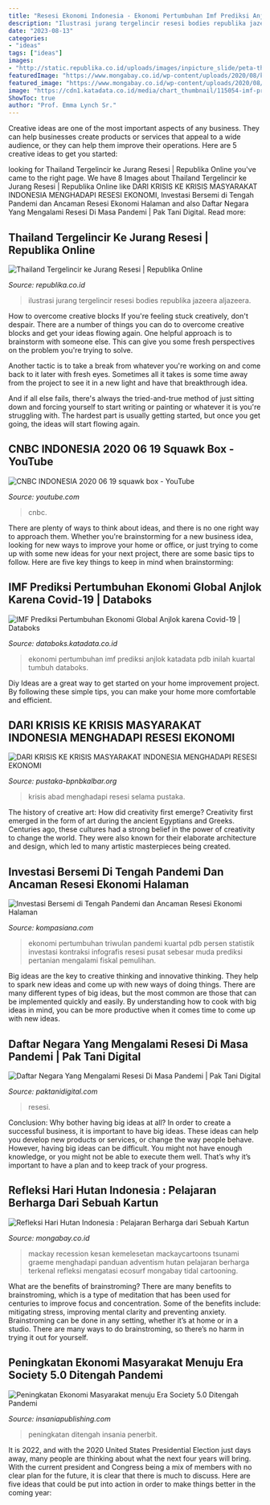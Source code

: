 ```yaml
---
title: "Resesi Ekonomi Indonesia - Ekonomi Pertumbuhan Imf Prediksi Anjlok Katadata Pdb Inilah Kuartal Tumbuh Databoks"
description: "Ilustrasi jurang tergelincir resesi bodies republika jazeera aljazeera"
date: "2023-08-13"
categories:
- "ideas"
tags: ["ideas"]
images:
- "http://static.republika.co.id/uploads/images/inpicture_slide/peta-thailand-ilustrasi-_130603135151-570.jpg"
featuredImage: "https://www.mongabay.co.id/wp-content/uploads/2020/08/kartun-mackay-resesi.jpg"
featured_image: "https://www.mongabay.co.id/wp-content/uploads/2020/08/kartun-mackay-resesi.jpg"
image: "https://cdn1.katadata.co.id/media/chart_thumbnail/115054-imf-prediksi-pertumbuhan-ekonomi-global-anjlok-karena-covid-19.png?updated=1590771600"
ShowToc: true
author: "Prof. Emma Lynch Sr."
---
```



Creative ideas are one of the most important aspects of any business. They can help businesses create products or services that appeal to a wide audience, or they can help them improve their operations. Here are 5 creative ideas to get you started: 

	

		
looking for Thailand Tergelincir ke Jurang Resesi | Republika Online you've came to the right page. We have 8 Images about Thailand Tergelincir ke Jurang Resesi | Republika Online like DARI KRISIS KE KRISIS MASYARAKAT INDONESIA MENGHADAPI RESESI EKONOMI, Investasi Bersemi di Tengah Pandemi dan Ancaman Resesi Ekonomi Halaman and also Daftar Negara Yang Mengalami Resesi Di Masa Pandemi | Pak Tani Digital. Read more:
		
    
## Thailand Tergelincir Ke Jurang Resesi | Republika Online

<img loading=lazy src="http://static.republika.co.id/uploads/images/inpicture_slide/peta-thailand-ilustrasi-_130603135151-570.jpg" onerror="this.onerror=null;this.src='https://tse1.mm.bing.net/th?id=OIP.X8gkn6_OLdO5qUkl9xH22AHaE9&amp;pid=15.1';" alt="Thailand Tergelincir ke Jurang Resesi | Republika Online">

_Source: republika.co.id_

>ilustrasi jurang tergelincir resesi bodies republika jazeera aljazeera. 

	

How to overcome creative blocks
If you're feeling stuck creatively, don't despair. There are a number of things you can do to overcome creative blocks and get your ideas flowing again.
One helpful approach is to brainstorm with someone else. This can give you some fresh perspectives on the problem you're trying to solve.

Another tactic is to take a break from whatever you're working on and come back to it later with fresh eyes. Sometimes all it takes is some time away from the project to see it in a new light and have that breakthrough idea.

And if all else fails, there's always the tried-and-true method of just sitting down and forcing yourself to start writing or painting or whatever it is you're struggling with. The hardest part is usually getting started, but once you get going, the ideas will start flowing again.

    
## CNBC INDONESIA 2020 06 19 Squawk Box - YouTube

<img loading=lazy src="https://i.ytimg.com/vi/nmOPNfqozus/maxresdefault.jpg" onerror="this.onerror=null;this.src='https://tse4.mm.bing.net/th?id=OIP.jLJzeiBE5sQY9TQWzcuR4QHaEK&amp;pid=15.1';" alt="CNBC INDONESIA 2020 06 19 squawk box - YouTube">

_Source: youtube.com_

>cnbc. 

	

There are plenty of ways to think about ideas, and there is no one right way to approach them. Whether you're brainstorming for a new business idea, looking for new ways to improve your home or office, or just trying to come up with some new ideas for your next project, there are some basic tips to follow. Here are five key things to keep in mind when brainstorming: 

    
## IMF Prediksi Pertumbuhan Ekonomi Global Anjlok Karena Covid-19 | Databoks

<img loading=lazy src="https://cdn1.katadata.co.id/media/chart_thumbnail/115054-imf-prediksi-pertumbuhan-ekonomi-global-anjlok-karena-covid-19.png?updated=1590771600" onerror="this.onerror=null;this.src='https://tse3.mm.bing.net/th?id=OIP.rfL_WaCWBYn-JbDuqrJjRAHaEK&amp;pid=15.1';" alt="IMF Prediksi Pertumbuhan Ekonomi Global Anjlok karena Covid-19 | Databoks">

_Source: databoks.katadata.co.id_

>ekonomi pertumbuhan imf prediksi anjlok katadata pdb inilah kuartal tumbuh databoks. 

	

Diy Ideas are a great way to get started on your home improvement project. By following these simple tips, you can make your home more comfortable and efficient.

    
## DARI KRISIS KE KRISIS MASYARAKAT INDONESIA MENGHADAPI RESESI EKONOMI

<img loading=lazy src="https://www.pustaka-bpnbkalbar.org/sites/default/files/gambar/cover/2020/dari-krisis-ke-krisis-masyarakat-indonesia-menghadapi-resesi-ekonomi-selama-abad-20.jpg" onerror="this.onerror=null;this.src='https://tse1.mm.bing.net/th?id=OIP.QaHzJmoTltZg26HjoJPecwHaK9&amp;pid=15.1';" alt="DARI KRISIS KE KRISIS MASYARAKAT INDONESIA MENGHADAPI RESESI EKONOMI">

_Source: pustaka-bpnbkalbar.org_

>krisis abad menghadapi resesi selama pustaka. 

	

The history of creative art: How did creativity first emerge?
Creativity first emerged in the form of art during the ancient Egyptians and Greeks. Centuries ago, these cultures had a strong belief in the power of creativity to change the world. They were also known for their elaborate architecture and design, which led to many artistic masterpieces being created.

    
## Investasi Bersemi Di Tengah Pandemi Dan Ancaman Resesi Ekonomi Halaman

<img loading=lazy src="https://assets.kompasiana.com/items/album/2020/08/24/20200805-img-20200805-wa0050-5f436781097f361d1151a973.jpg?t=o&amp;v=760" onerror="this.onerror=null;this.src='https://tse3.mm.bing.net/th?id=OIP.XCG6cF3LZn1F3t2CmR9tIAHaJQ&amp;pid=15.1';" alt="Investasi Bersemi di Tengah Pandemi dan Ancaman Resesi Ekonomi Halaman">

_Source: kompasiana.com_

>ekonomi pertumbuhan triwulan pandemi kuartal pdb persen statistik investasi kontraksi infografis resesi pusat sebesar muda prediksi pertanian mengalami fiskal pemulihan. 

	

Big ideas are the key to creative thinking and innovative thinking. They help to spark new ideas and come up with new ways of doing things. There are many different types of big ideas, but the most common are those that can be implemented quickly and easily. By understanding how to cook with big ideas in mind, you can be more productive when it comes time to come up with new ideas.

    
## Daftar Negara Yang Mengalami Resesi Di Masa Pandemi | Pak Tani Digital

<img loading=lazy src="https://paktanidigital.com/artikel/wp-content/uploads/2020/08/resesi.jpeg" onerror="this.onerror=null;this.src='https://tse1.mm.bing.net/th?id=OIP.x-1LgAuARyLxlX3Tur43CQHaEV&amp;pid=15.1';" alt="Daftar Negara Yang Mengalami Resesi Di Masa Pandemi | Pak Tani Digital">

_Source: paktanidigital.com_

>resesi. 

	

Conclusion: Why bother having big ideas at all?
In order to create a successful business, it is important to have big ideas. These ideas can help you develop new products or services, or change the way people behave. However, having big ideas can be difficult. You might not have enough knowledge, or you might not be able to execute them well. That’s why it’s important to have a plan and to keep track of your progress.

    
## Refleksi Hari Hutan Indonesia : Pelajaran Berharga Dari Sebuah Kartun

<img loading=lazy src="https://www.mongabay.co.id/wp-content/uploads/2020/08/kartun-mackay-resesi.jpg" onerror="this.onerror=null;this.src='https://tse3.mm.bing.net/th?id=OIP.lrfLfSgTGLvhAi0wUM9I-gHaGC&amp;pid=15.1';" alt="Refleksi Hari Hutan Indonesia : Pelajaran Berharga dari Sebuah Kartun">

_Source: mongabay.co.id_

>mackay recession kesan kemelesetan mackaycartoons tsunami graeme menghadapi panduan adventism hutan pelajaran berharga terkenal refleksi mengatasi ecosurf mongabay tidal cartooning. 

	

What are the benefits of brainstroming?
There are many benefits to brainstroming, which is a type of meditation that has been used for centuries to improve focus and concentration. Some of the benefits include: mitigating stress, improving mental clarity and preventing anxiety. Brainstroming can be done in any setting, whether it’s at home or in a studio. There are many ways to do brainstroming, so there’s no harm in trying it out for yourself.

    
## Peningkatan Ekonomi Masyarakat Menuju Era Society 5.0 Ditengah Pandemi

<img loading=lazy src="https://insaniapublishing.com/wp-content/uploads/2021/04/cover-belakang-ekonomi-800x1137.jpg" onerror="this.onerror=null;this.src='https://tse4.mm.bing.net/th?id=OIP.HJeQLxvLVCAM6_wQDF0P7QHaKh&amp;pid=15.1';" alt="Peningkatan Ekonomi Masyarakat menuju Era Society 5.0 Ditengah Pandemi">

_Source: insaniapublishing.com_

>peningkatan ditengah insania penerbit. 

	

It is 2022, and with the 2020 United States Presidential Election just days away, many people are thinking about what the next four years will bring. With the current president and Congress being a mix of members with no clear plan for the future, it is clear that there is much to discuss. Here are five ideas that could be put into action in order to make things better in the coming year: 

